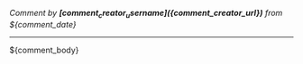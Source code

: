 _Comment by **[${comment_creator_username}](${comment_creator_url})** from ${comment_date}_

----

${comment_body}
